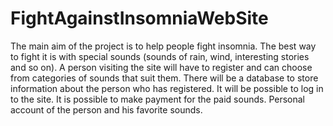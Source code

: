 # FightAgainstInsomniaWebSite
The main aim of the project is to help people fight insomnia. The best way to fight it is with special sounds (sounds of rain, wind, interesting stories and so on). A person visiting the site will have to register and can choose from categories of sounds that suit them. There will be a database to store information about the person who has registered. It will be possible to log in to the site. It is possible to make payment for the paid sounds. Personal account of the person and his favorite sounds.
